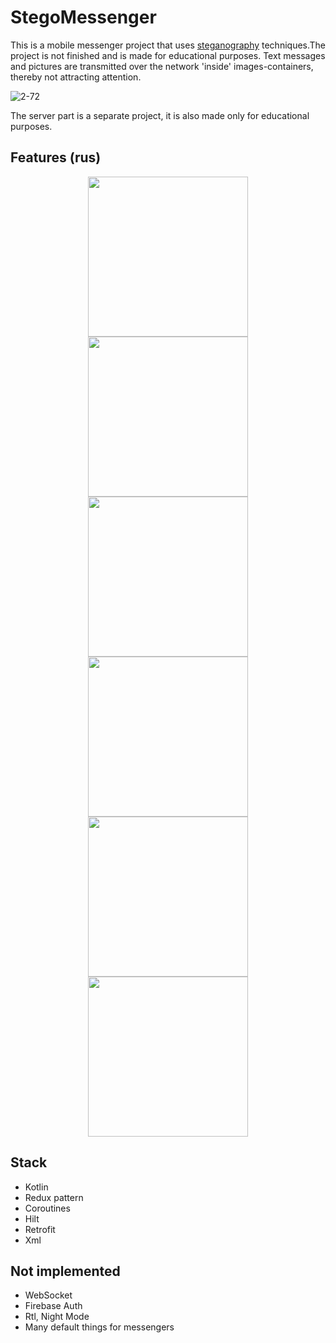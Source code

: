 # StegoMessenger

This is a mobile messenger project that uses [steganography](https://ru.wikipedia.org/wiki/%D0%A1%D1%82%D0%B5%D0%B3%D0%B0%D0%BD%D0%BE%D0%B3%D1%80%D0%B0%D1%84%D0%B8%D1%8F) techniques.The project is not finished and is made for educational purposes. Text messages and pictures are transmitted over the network 'inside' images-containers, thereby not attracting attention.

![2-72](https://user-images.githubusercontent.com/42358718/233506084-635f7577-d07f-4b5e-8ac7-8dc5902f83b0.png)


The server part is a separate project, it is also made only for educational purposes.

## Features (rus)
<p align="center">
<img src= "https://user-images.githubusercontent.com/42358718/232999007-5606e5ea-25eb-439b-8d5c-33f58707bc1c.png" width = "256"/>
<img src= "https://user-images.githubusercontent.com/42358718/232999302-d6e91319-f5fb-41a8-8304-f728f819fb4e.png" width = "256"/>
<img src= "https://user-images.githubusercontent.com/42358718/232999521-fa12e2f7-8538-4a07-8ef3-e772a1051a4b.png" width = "256"/>
<img src= "https://user-images.githubusercontent.com/42358718/232999583-2f6b7589-b78c-4d58-bcc6-fa20e9dba946.png" width = "256"/>
<img src= "https://user-images.githubusercontent.com/42358718/232999624-a773787f-74b6-43c6-b97f-dcc266e09697.png" width = "256"/>
<img src= "https://user-images.githubusercontent.com/42358718/232999701-74935a3a-fc7e-4509-b867-5ca58fb923d4.png" width = "256"/>
</p>



## Stack
* Kotlin
* Redux pattern
* Coroutines
* Hilt
* Retrofit
* Xml

## Not implemented
* WebSocket
* Firebase Auth
* Rtl, Night Mode
* Many default things for messengers

